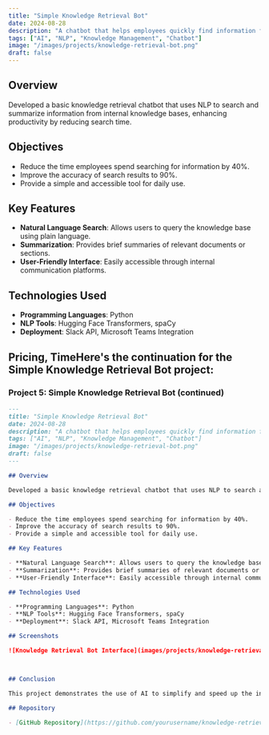 ```yaml
---
title: "Simple Knowledge Retrieval Bot"
date: 2024-08-28
description: "A chatbot that helps employees quickly find information from a company's internal knowledge base using natural language queries."
tags: ["AI", "NLP", "Knowledge Management", "Chatbot"]
image: "/images/projects/knowledge-retrieval-bot.png"
draft: false
---
```


## Overview

Developed a basic knowledge retrieval chatbot that uses NLP to search and summarize information from internal knowledge bases, enhancing productivity by reducing search time.

## Objectives

- Reduce the time employees spend searching for information by 40%.
- Improve the accuracy of search results to 90%.
- Provide a simple and accessible tool for daily use.

## Key Features

- **Natural Language Search**: Allows users to query the knowledge base using plain language.
- **Summarization**: Provides brief summaries of relevant documents or sections.
- **User-Friendly Interface**: Easily accessible through internal communication platforms.

## Technologies Used

- **Programming Languages**: Python
- **NLP Tools**: Hugging Face Transformers, spaCy
- **Deployment**: Slack API, Microsoft Teams Integration

## Pricing, TimeHere's the continuation for the **Simple Knowledge Retrieval Bot** project:

### **Project 5: Simple Knowledge Retrieval Bot (continued)**
```markdown
---
title: "Simple Knowledge Retrieval Bot"
date: 2024-08-28
description: "A chatbot that helps employees quickly find information from a company's internal knowledge base using natural language queries."
tags: ["AI", "NLP", "Knowledge Management", "Chatbot"]
image: "/images/projects/knowledge-retrieval-bot.png"
draft: false
---

## Overview

Developed a basic knowledge retrieval chatbot that uses NLP to search and summarize information from internal knowledge bases, enhancing productivity by reducing search time.

## Objectives

- Reduce the time employees spend searching for information by 40%.
- Improve the accuracy of search results to 90%.
- Provide a simple and accessible tool for daily use.

## Key Features

- **Natural Language Search**: Allows users to query the knowledge base using plain language.
- **Summarization**: Provides brief summaries of relevant documents or sections.
- **User-Friendly Interface**: Easily accessible through internal communication platforms.

## Technologies Used

- **Programming Languages**: Python
- **NLP Tools**: Hugging Face Transformers, spaCy
- **Deployment**: Slack API, Microsoft Teams Integration

## Screenshots

![Knowledge Retrieval Bot Interface](images/projects/knowledge-retrieval-bot-interface.png)  



## Conclusion

This project demonstrates the use of AI to simplify and speed up the information retrieval process within organizations, thereby improving productivity and reducing the time spent searching for information.

## Repository

- [GitHub Repository](https://github.com/yourusername/knowledge-retrieval-bot)
